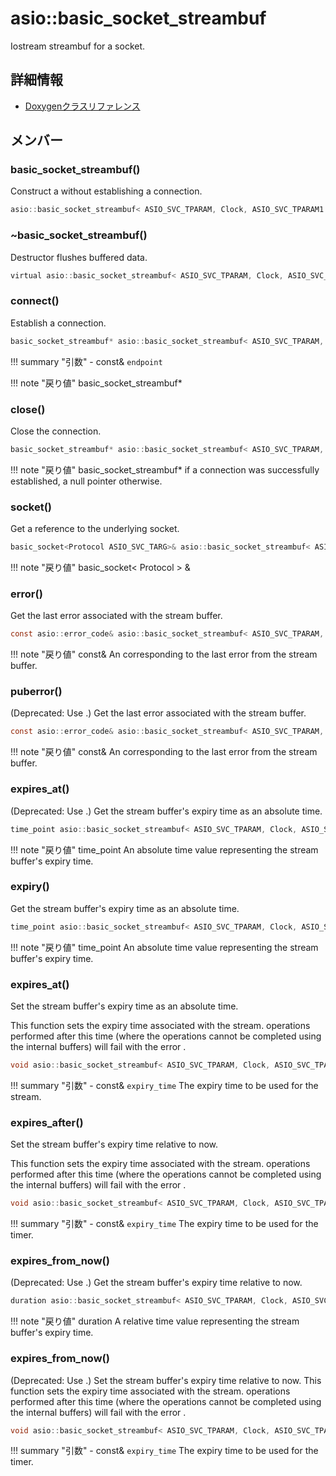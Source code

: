 # asio::basic_socket_streambuf

Iostream streambuf for a socket. 

## 詳細情報

- [Doxygenクラスリファレンス](https://lang-ship.com/reference/ESP32/latest/classasio_1_1basic__socket__streambuf.html)

## メンバー















### basic_socket_streambuf()
Construct a  without establishing a connection.


```c
asio::basic_socket_streambuf< ASIO_SVC_TPARAM, Clock, ASIO_SVC_TPARAM1 >::basic_socket_streambuf()
```



### ~basic_socket_streambuf()
Destructor flushes buffered data.


```c
virtual asio::basic_socket_streambuf< ASIO_SVC_TPARAM, Clock, ASIO_SVC_TPARAM1 >::~basic_socket_streambuf()
```



### connect()
Establish a connection.



```c
basic_socket_streambuf* asio::basic_socket_streambuf< ASIO_SVC_TPARAM, Clock, ASIO_SVC_TPARAM1 >::connect(const endpoint_type &endpoint)
```

!!! summary "引数"
	- const& `endpoint` 

!!! note "戻り値"
	basic_socket_streambuf*



### close()
Close the connection.



```c
basic_socket_streambuf* asio::basic_socket_streambuf< ASIO_SVC_TPARAM, Clock, ASIO_SVC_TPARAM1 >::close()
```

!!! note "戻り値"
	basic_socket_streambuf*  if a connection was successfully established, a null pointer otherwise. 



### socket()
Get a reference to the underlying socket.


```c
basic_socket<Protocol ASIO_SVC_TARG>& asio::basic_socket_streambuf< ASIO_SVC_TPARAM, Clock, ASIO_SVC_TPARAM1 >::socket()
```

!!! note "戻り値"
	basic_socket< Protocol  > &



### error()
Get the last error associated with the stream buffer.



```c
const asio::error_code& asio::basic_socket_streambuf< ASIO_SVC_TPARAM, Clock, ASIO_SVC_TPARAM1 >::error() const
```

!!! note "戻り値"
	const& An  corresponding to the last error from the stream buffer. 



### puberror()


(Deprecated: Use .) Get the last error associated with the stream buffer. 

```c
const asio::error_code& asio::basic_socket_streambuf< ASIO_SVC_TPARAM, Clock, ASIO_SVC_TPARAM1 >::puberror() const
```

!!! note "戻り値"
	const& An  corresponding to the last error from the stream buffer. 



### expires_at()


(Deprecated: Use .) Get the stream buffer's expiry time as an absolute time. 

```c
time_point asio::basic_socket_streambuf< ASIO_SVC_TPARAM, Clock, ASIO_SVC_TPARAM1 >::expires_at() const
```

!!! note "戻り値"
	time_point An absolute time value representing the stream buffer's expiry time. 



### expiry()
Get the stream buffer's expiry time as an absolute time.



```c
time_point asio::basic_socket_streambuf< ASIO_SVC_TPARAM, Clock, ASIO_SVC_TPARAM1 >::expiry() const
```

!!! note "戻り値"
	time_point An absolute time value representing the stream buffer's expiry time. 



### expires_at()
Set the stream buffer's expiry time as an absolute time.

This function sets the expiry time associated with the stream.  operations performed after this time (where the operations cannot be completed using the internal buffers) will fail with the error .
```c
void asio::basic_socket_streambuf< ASIO_SVC_TPARAM, Clock, ASIO_SVC_TPARAM1 >::expires_at(const time_point &expiry_time)
```

!!! summary "引数"
	- const& `expiry_time` The expiry time to be used for the stream. 



### expires_after()
Set the stream buffer's expiry time relative to now.

This function sets the expiry time associated with the stream.  operations performed after this time (where the operations cannot be completed using the internal buffers) will fail with the error .
```c
void asio::basic_socket_streambuf< ASIO_SVC_TPARAM, Clock, ASIO_SVC_TPARAM1 >::expires_after(const duration &expiry_time)
```

!!! summary "引数"
	- const& `expiry_time` The expiry time to be used for the timer. 



### expires_from_now()


(Deprecated: Use .) Get the stream buffer's expiry time relative to now. 

```c
duration asio::basic_socket_streambuf< ASIO_SVC_TPARAM, Clock, ASIO_SVC_TPARAM1 >::expires_from_now() const
```

!!! note "戻り値"
	duration A relative time value representing the stream buffer's expiry time. 



### expires_from_now()


(Deprecated: Use .) Set the stream buffer's expiry time relative to now. This function sets the expiry time associated with the stream.  operations performed after this time (where the operations cannot be completed using the internal buffers) will fail with the error .
```c
void asio::basic_socket_streambuf< ASIO_SVC_TPARAM, Clock, ASIO_SVC_TPARAM1 >::expires_from_now(const duration &expiry_time)
```

!!! summary "引数"
	- const& `expiry_time` The expiry time to be used for the timer. 



